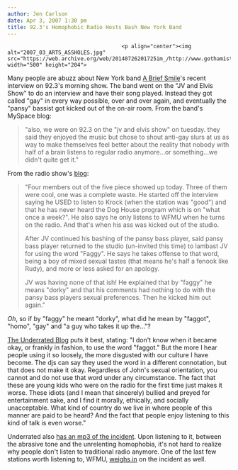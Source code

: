 ```yaml
---
author: Jen Carlson
date: Apr 3, 2007 1:30 pm
title: 92.3's Homophobic Radio Hosts Bash New York Band
---
```


	
										<p align="center"><img alt="2007_03_ARTS_ASSHOLES.jpg" src="https://web.archive.org/web/20140726201725im_/http://www.gothamist.com/attachments/arts_jen/2007_03_ARTS_ASSHOLES.jpg" width="500" height="204">
</p><p>
Many people are abuzz about New York band <a href="https://web.archive.org/web/20140726201725/http://myspace.com/abriefsmile">A Brief Smile</a>&apos;s recent interview on 92.3&apos;s morning show. The band went on the &quot;JV and Elvis Show&quot; to do an interview and have their song played. Instead they got called &quot;gay&quot; in every way possible, over and over again, and eventually the &quot;pansy&quot; bassist got kicked out of the on-air room. From the band&apos;s MySpace blog:

</p><blockquote>&quot;also, we were on 92.3 on the &quot;jv and elvis show&quot; on tuesday. they said they enjoyed the music but chose to shout anti-gay slurs at us as way to make themselves feel better about the reality that nobody with half of a brain listens to regular radio anymore...or something...we didn&apos;t quite get it.&quot;</blockquote>

<p>From the radio show&apos;s <a href="https://web.archive.org/web/20140726201725/http://jvandelvis.blogspot.com/2007/03/talent-tuesday-w-brief-smile-take-two.html">blog</a>: </p>

<blockquote>&quot;Four members out of the five piece showed up today. Three of them were cool, one was a complete waste. He started off the interview saying he USED to listen to Krock (when the station was &quot;good&quot;) and that he has never heard the Dog House program which is on &quot;what once a week?&quot;. He also says he only listens to WFMU when he turns on the radio. And that&apos;s when his ass was kicked out of the studio.

<p>After JV continued his bashing of the pansy bass player, said pansy bass player returned to the studio (un-invited this time) to lambast JV for using the word &quot;Faggy&quot;. He says he takes offense to that word, being a boy of mixed sexual tastes (that means he&apos;s half a fenook like Rudy), and more or less asked for an apology.</p>

<p>JV was having none of that ish! He explained that by &quot;faggy&quot; he means &quot;dorky&quot; and that his comments had nothing to do with the pansy bass players sexual preferences. Then he kicked him out again.&quot;</p></blockquote><p></p>

<p><em>Oh</em>, so if by &quot;faggy&quot; he meant &quot;dorky&quot;, what did he mean by &quot;faggot&quot;, &quot;homo&quot;, &quot;gay&quot; and &quot;a guy who takes it up the...&quot;? </p>

<p><a href="https://web.archive.org/web/20140726201725/http://underrated.typepad.com/blog">The Underrated Blog</a> puts it best, stating: &quot;I don&apos;t know when it became okay, or frankly in fashion, to use the word &quot;faggot.&quot; But the more I hear people using it so loosely, the more disgusted with our culture I have become. The djs can say they  used the word in a different connotation, but that does not make it okay. Regardless of John&apos;s sexual orientation, you cannot and do not use that word under any circumstance. The fact that these are young kids who were on the radio for the first time just makes it worse. These idiots (and I mean that sincerely) bullied and preyed for entertainment sake, and I find it morally, ethically, and socially unacceptable. What kind of country do we live in where people of this manner are paid to be heard? And the fact that people enjoy listening to this kind of talk is even worse.&quot;</p>

<p>Underrated also <a href="https://web.archive.org/web/20140726201725/http://underrated.typepad.com/blog/2007/04/and_now_for_som.html">has an mp3 of the incident</a>. Upon listening to it, between the abrasive tone and the unrelenting homophobia, it&apos;s not hard to realize why people don&apos;t listen to traditional radio anymore. One of the last few stations worth listening to, WFMU, <a href="https://web.archive.org/web/20140726201725/http://blog.wfmu.org/freeform/2007/03/the_magic_four_.html">weighs in</a> on the incident as well.</p>					
										
									
				